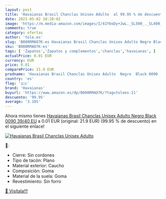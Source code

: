 ```yaml
---
layout: post
title: 'Havaianas Brasil Chanclas Unisex Adulto  al 99.95 % de descuento'
date: 2021-05-02 10:20:02
image: 'https://m.media-amazon.com/images/I/41YboDy+JwL._SL500_._SL400_.jpg'
comments: true
category: ofertas
author: 'tole.es'
slug: 'B000RMAO7K-es Havaianas Brasil Chanclas Unisex Adulto Negro Black 0090...'
sku: 'B000RMAO7K-es'
tags: [ 'Zapatos','Zapatos y complementos','chanclas','havaianas', ]
actualPrice: 0.01 EUR
currency: EUR
price: 0.01
comparePrice: 21.9 EUR
prodname: 'Havaianas Brasil Chanclas Unisex Adulto  Negro  Black 0090   39/40 EU'
country: 'es'
flag: '🇪🇸'
brand: 'Havaianas'
buyurl: 'https://www.amazon.es/dp/B000RMAO7K/?tag=tolees-21'
descuento: '99.95'
average: '3.185'
---
```


Ahora mismo tienes [Havaianas Brasil Chanclas Unisex Adulto  Negro  Black 0090   39/40 EU](https://www.amazon.es/dp/B000RMAO7K/?tag=tolees-21) a 0.01 EUR (original: 21.9 EUR) (99.95 %  de descuento) en el siguiente enlace!

[![Havaianas Brasil Chanclas Unisex Adulto ](https://m.media-amazon.com/images/I/41YboDy+JwL._SL500_._SL400_.jpg)](https://www.amazon.es/dp/B000RMAO7K/?tag=tolees-21)

🔎:

- Cierre: Sin cordones
- Tipo de tacón: Plano
- Material exterior: Caucho
- Composición: Goma
- Material de la suela: Goma
- Revestimiento: Sin forro

[🛒 Visítala!!!](https://www.amazon.es/dp/B000RMAO7K/?tag=tolees-21)
